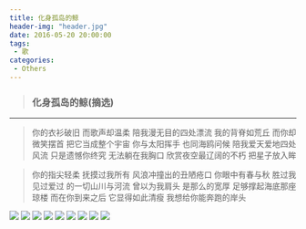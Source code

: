 ```yaml
---
title: 化身孤岛的鲸
header-img: "header.jpg"
date: 2016-05-20 20:00:00
tags:
 - 歌
categories:
 - Others
---
```

> ### 化身孤岛的鲸(摘选)

---

> 你的衣衫破旧
而歌声却温柔
陪我漫无目的四处漂流
我的背脊如荒丘
而你却微笑摆首
把它当成整个宇宙
你与太阳挥手
也同海鸥问候
陪我爱天爱地四处风流
只是遗憾你终究
无法躺在我胸口
欣赏夜空最辽阔的不朽
把星子放入眸

> 你的指尖轻柔
抚摸过我所有
风浪冲撞出的丑陋疮口
你眼中有春与秋
胜过我见过爱过
的一切山川与河流
曾以为我肩头
是那么的宽厚
足够撑起海底那座琼楼
而在你到来之后
它显得如此清瘦
我想给你能奔跑的岸头



![](/img/upload/20160520/1-1.jpg)
![](/img/upload/20160520/1-2.jpg)
![](/img/upload/20160520/1-3.jpg)
![](/img/upload/20160520/1-4.jpg)
![](/img/upload/20160520/1-5.jpg)
![](/img/upload/20160520/1-6.jpg)
![](/img/upload/20160520/1-7.jpg)
![](/img/upload/20160520/1-8.jpg)
![](/img/upload/20160520/1-9.jpg)
